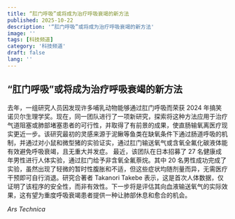 ```yaml
---
title: “肛门呼吸”或将成为治疗呼吸衰竭的新方法
published: 2025-10-22
description: '“肛门呼吸”或将成为治疗呼吸衰竭的新方法'
image: ''
tags: [科技频道]
category: '科技频道'
draft: false
lang: ''
---
```


## “肛门呼吸”或将成为治疗呼吸衰竭的新方法

去年，一组研究人员因发现许多哺乳动物能够通过肛门呼吸而荣获 2024 年搞笑诺贝尔生理学奖。现在，同一团队进行了一项新研究，探索将这种方法应用于治疗气道阻塞或肺部堵塞患者的可行性，并取得了有前景的成果，使直肠输氧离医疗现实更近一步。该研究最初的灵感来源于泥鳅等鱼类在缺氧条件下通过肠道呼吸的机制，并通过对小鼠和微型猪的实验证实，通过肛门输送氧气或含氧全氟化碳液体能有效避免呼吸衰竭，且无重大并发症。
最近，该团队在日本招募了 27 名健康成年男性进行人体实验，通过肛门给予非含氧全氟萘烷。其中 20 名男性成功完成了实验，虽然出现了轻微的暂时性腹胀和不适，但这些症状均随剂量而异，无需医疗干预即可自行消退。研究合著者 Takanori Takebe 表示，这是首次人体数据，仅证明了该程序的安全性，而非有效性。下一步将是评估其向血液输送氧气的实际效果，这有望为重度呼吸衰竭患者提供一种让肺部休息和愈合的机会。

*Ars Technica*
